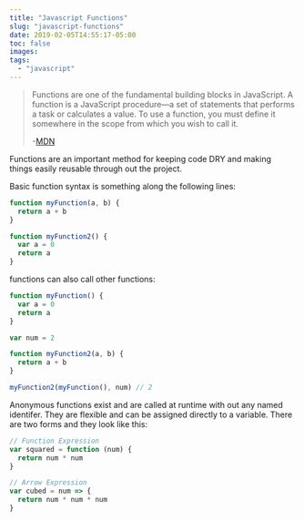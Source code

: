 ```yaml
---
title: "Javascript Functions"
slug: "javascript-functions"
date: 2019-02-05T14:55:17-05:00
toc: false
images:
tags:
  - "javascript"
---
```


> Functions are one of the fundamental building blocks in JavaScript. A function is a JavaScript procedure—a set of statements that performs a task or calculates a value. To use a function, you must define it somewhere in the scope from which you wish to call it.
>
> -[MDN](https://developer.mozilla.org/en-US/docs/Web/JavaScript/Guide/Functions)

Functions are an important method for keeping code DRY and making things easily reusable through out the project.

Basic function syntax is something along the following lines:

```javascript
function myFunction(a, b) {
  return a + b
}

function myFunction2() {
  var a = 0
  return a
}
```

functions can also call other functions:

```javascript
function myFunction() {
  var a = 0
  return a
}

var num = 2

function myFunction2(a, b) {
  return a + b
}

myFunction2(myFunction(), num) // 2
```

Anonymous functions exist and are called at runtime with out any named identifer. They are flexible and can be assigned directly to a variable. There are two forms and they look like this:

```javascript
// Function Expression
var squared = function (num) {
  return num * num
}

// Arrow Expression
var cubed = num => {
  return num * num * num
}
```
